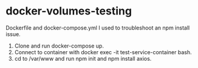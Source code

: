 # docker-volumes-testing
Dockerfile and docker-compose.yml I used to troubleshoot an npm install issue. 

1. Clone and run docker-compose up.
2. Connect to container with docker exec -it test-service-container bash.
3. cd to /var/www and run npm init and npm install axios.
